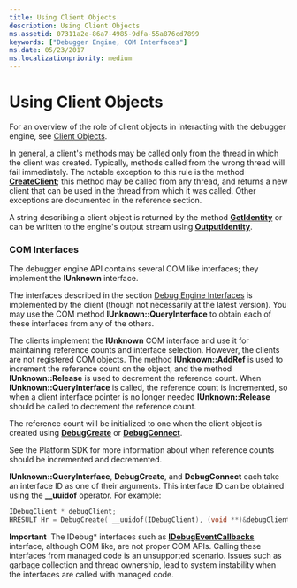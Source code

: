 ```yaml
---
title: Using Client Objects
description: Using Client Objects
ms.assetid: 07311a2e-86a7-4985-9dfa-55a876cd7899
keywords: ["Debugger Engine, COM Interfaces"]
ms.date: 05/23/2017
ms.localizationpriority: medium
---
```


# Using Client Objects


For an overview of the role of client objects in interacting with the debugger engine, see [Client Objects](client-objects.md).

In general, a client's methods may be called only from the thread in which the client was created. Typically, methods called from the wrong thread will fail immediately. The notable exception to this rule is the method [**CreateClient**](https://msdn.microsoft.com/library/windows/hardware/ff539320); this method may be called from any thread, and returns a new client that can be used in the thread from which it was called. Other exceptions are documented in the reference section.

A string describing a client object is returned by the method [**GetIdentity**](https://msdn.microsoft.com/library/windows/hardware/ff546831) or can be written to the engine's output stream using [**OutputIdentity**](https://msdn.microsoft.com/library/windows/hardware/ff553219).

### <span id="com_interfaces"></span><span id="COM_INTERFACES"></span>COM Interfaces

The debugger engine API contains several COM like interfaces; they implement the **IUnknown** interface.

The interfaces described in the section [Debug Engine Interfaces](https://msdn.microsoft.com/library/windows/hardware/ff539131) is implemented by the client (though not necessarily at the latest version). You may use the COM method **IUnknown::QueryInterface** to obtain each of these interfaces from any of the others.

The clients implement the **IUnknown** COM interface and use it for maintaining reference counts and interface selection. However, the clients are not registered COM objects. The method **IUnknown::AddRef** is used to increment the reference count on the object, and the method **IUnknown::Release** is used to decrement the reference count. When **IUnknown::QueryInterface** is called, the reference count is incremented, so when a client interface pointer is no longer needed **IUnknown::Release** should be called to decrement the reference count.

The reference count will be initialized to one when the client object is created using [**DebugCreate**](https://msdn.microsoft.com/library/windows/hardware/ff540469) or [**DebugConnect**](https://msdn.microsoft.com/library/windows/hardware/ff540465).

See the Platform SDK for more information about when reference counts should be incremented and decremented.

**IUnknown::QueryInterface**, **DebugCreate**, and **DebugConnect** each take an interface ID as one of their arguments. This interface ID can be obtained using the **\_\_uuidof** operator. For example:

```cpp
IDebugClient * debugClient;
HRESULT Hr = DebugCreate( __uuidof(IDebugClient), (void **)&debugClient );
```

**Important**  The IDebug\* interfaces such as [**IDebugEventCallbacks**](https://msdn.microsoft.com/library/windows/hardware/ff550550) interface, although COM like, are not proper COM APIs. Calling these interfaces from managed code is an unsupported scenario. Issues such as garbage collection and thread ownership, lead to system instability when the interfaces are called with managed code.

 

 

 





